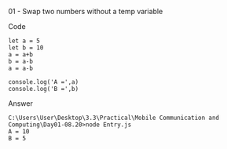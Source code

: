 01 - Swap two numbers without a temp variable

Code
```
let a = 5
let b = 10
a = a+b
b = a-b
a = a-b

console.log('A =',a)
console.log('B =',b)
```
Answer
```
C:\Users\User\Desktop\3.3\Practical\Mobile Communication and Computing\Day01-08.20>node Entry.js
A = 10
B = 5
```
